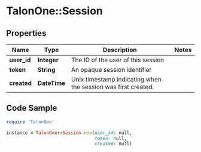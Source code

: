 # TalonOne::Session

## Properties

Name | Type | Description | Notes
------------ | ------------- | ------------- | -------------
**user_id** | **Integer** | The ID of the user of this session | 
**token** | **String** | An opaque session identifier | 
**created** | **DateTime** | Unix timestamp indicating when the session was first created. | 

## Code Sample

```ruby
require 'TalonOne'

instance = TalonOne::Session.new(user_id: null,
                                 token: null,
                                 created: null)
```


